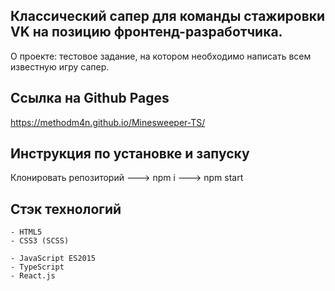 ## Классический сапер для команды стажировки VK на позицию фронтенд-разработчика.

О проекте: тестовое задание, на котором необходимо написать всем известную игру сапер.

## Ссылка на Github Pages

https://methodm4n.github.io/Minesweeper-TS/

## Инструкция по установке и запуску

Клонировать репозиторий ---> npm i ---> npm start

## Стэк технологий

```
- HTML5
- CSS3 (SCSS)
```

```JS
- JavaScript ES2015
- TypeScript
- React.js
```
